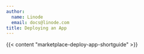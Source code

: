 ```yaml
---
author:
  name: Linode
  email: docs@linode.com
title: Deploying an App
---
```


{{< content "marketplace-deploy-app-shortguide" >}}
